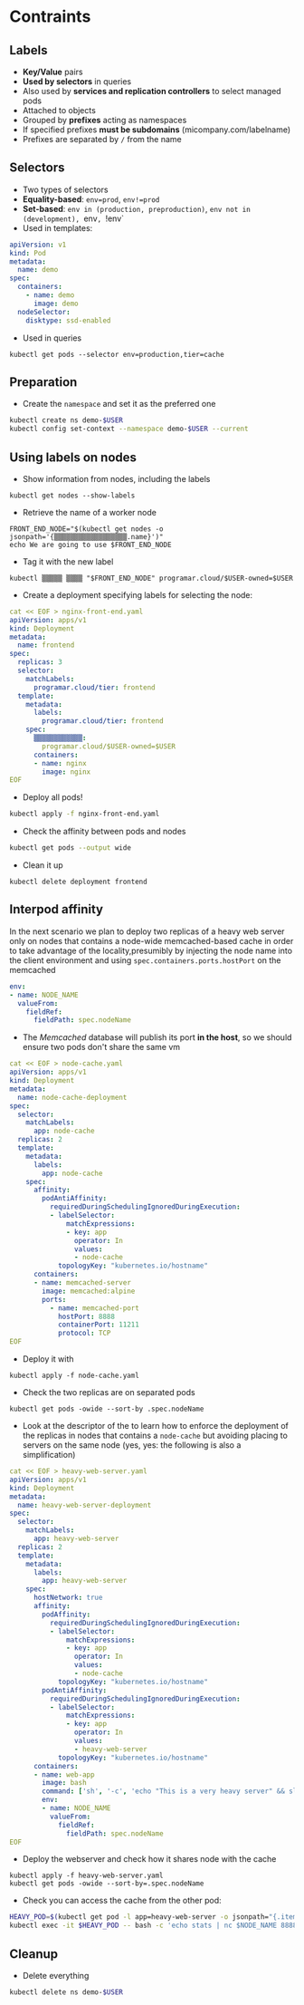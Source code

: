 # Contraints

## Labels

* **Key/Value** pairs
* **Used by selectors** in queries
* Also used by **services and replication controllers** to select managed pods
* Attached to objects
* Grouped by **prefixes** acting as namespaces
* If specified prefixes **must be subdomains** (micompany.com/labelname)
* Prefixes are separated by `/` from the name


## Selectors

* Two types of selectors
* **Equality-based**: `env=prod`, `env!=prod`
* **Set-based**: `env in (production, preproduction)`, `env not in (development), `env`, `!env`
* Used in templates:

```yaml
apiVersion: v1
kind: Pod
metadata:
  name: demo
spec:
  containers:
    - name: demo
      image: demo
  nodeSelector:
    disktype: ssd-enabled
```

* Used in queries

```
kubectl get pods --selector env=production,tier=cache
```

## Preparation

* Create the `namespace` and set it as the preferred one

```bash
kubectl create ns demo-$USER
kubectl config set-context --namespace demo-$USER --current
```

## Using labels on nodes

* Show information from nodes, including the labels

```
kubectl get nodes --show-labels
```

* Retrieve the name of a worker node 

```
FRONT_END_NODE="$(kubectl get nodes -o jsonpath='{▒▒▒▒▒▒▒▒▒▒▒▒▒▒▒▒▒▒.name}')"
echo We are going to use $FRONT_END_NODE
```

* Tag it with the new label

```
kubectl ▒▒▒▒▒ ▒▒▒▒ "$FRONT_END_NODE" programar.cloud/$USER-owned=$USER
```

* Create a deployment specifying labels for selecting the node:

```yaml
cat << EOF > nginx-front-end.yaml
apiVersion: apps/v1
kind: Deployment
metadata:
  name: frontend
spec:
  replicas: 3
  selector:
    matchLabels:
      programar.cloud/tier: frontend
  template:
    metadata:
      labels:
        programar.cloud/tier: frontend
    spec:
      ▒▒▒▒▒▒▒▒▒▒▒▒:
        programar.cloud/$USER-owned=$USER
      containers:
      - name: nginx
        image: nginx
EOF
```
* Deploy all pods!

```bash
kubectl apply -f nginx-front-end.yaml
```

* Check the affinity between pods and nodes

```bash
kubectl get pods --output wide
```

* Clean it up

```
kubectl delete deployment frontend
```

## Interpod affinity

In the next scenario we plan to deploy two replicas of a heavy web server only on nodes that contains a node-wide memcached-based cache in order to take advantage of the locality,presumibly by injecting the node name into the client environment and using `spec.containers.ports.hostPort` on the memcached

```yaml
env:
- name: NODE_NAME
  valueFrom:
    fieldRef:
      fieldPath: spec.nodeName 
```

* The *Memcached* database will publish its port **in the host**, so we should ensure two pods don't share the same vm

```yaml
cat << EOF > node-cache.yaml
apiVersion: apps/v1
kind: Deployment
metadata:
  name: node-cache-deployment
spec:
  selector:
    matchLabels:
      app: node-cache
  replicas: 2
  template:
    metadata:
      labels:
        app: node-cache
    spec:
      affinity:
        podAntiAffinity:
          requiredDuringSchedulingIgnoredDuringExecution:
          - labelSelector:
              matchExpressions:
              - key: app
                operator: In
                values:
                - node-cache
            topologyKey: "kubernetes.io/hostname"
      containers:
      - name: memcached-server
        image: memcached:alpine
        ports:
          - name: memcached-port
            hostPort: 8888
            containerPort: 11211
            protocol: TCP
EOF
```

* Deploy it with

```
kubectl apply -f node-cache.yaml
```

* Check the two replicas are on separated pods

```
kubectl get pods -owide --sort-by .spec.nodeName
```

* Look at the descriptor of the to learn how to enforce the deployment of the replicas in nodes that contains a `node-cache` but avoiding placing to servers on the same node (yes, yes: the following is also a simplification)

```yaml
cat << EOF > heavy-web-server.yaml
apiVersion: apps/v1
kind: Deployment
metadata:
  name: heavy-web-server-deployment
spec:
  selector:
    matchLabels:
      app: heavy-web-server
  replicas: 2
  template:
    metadata:
      labels:
        app: heavy-web-server
    spec:
      hostNetwork: true
      affinity:
        podAffinity:
          requiredDuringSchedulingIgnoredDuringExecution:
          - labelSelector:
              matchExpressions:
              - key: app
                operator: In
                values:
                - node-cache
            topologyKey: "kubernetes.io/hostname"
        podAntiAffinity:
          requiredDuringSchedulingIgnoredDuringExecution:
          - labelSelector:
              matchExpressions:
              - key: app
                operator: In
                values:
                - heavy-web-server
            topologyKey: "kubernetes.io/hostname"
      containers:
      - name: web-app
        image: bash
        command: ['sh', '-c', 'echo "This is a very heavy server" && sleep 600']
        env:
        - name: NODE_NAME
          valueFrom:
            fieldRef:
              fieldPath: spec.nodeName 
EOF
```

* Deploy the webserver and check how it shares node with the cache

```
kubectl apply -f heavy-web-server.yaml
kubectl get pods -owide --sort-by=.spec.nodeName
```

* Check you can access the cache from the other pod:

```bash
HEAVY_POD=$(kubectl get pod -l app=heavy-web-server -o jsonpath="{.items[0].metadata.name}")
kubectl exec -it $HEAVY_POD -- bash -c 'echo stats | nc $NODE_NAME 8888'
 ```

## Cleanup

* Delete everything

```bash
kubectl delete ns demo-$USER
```
